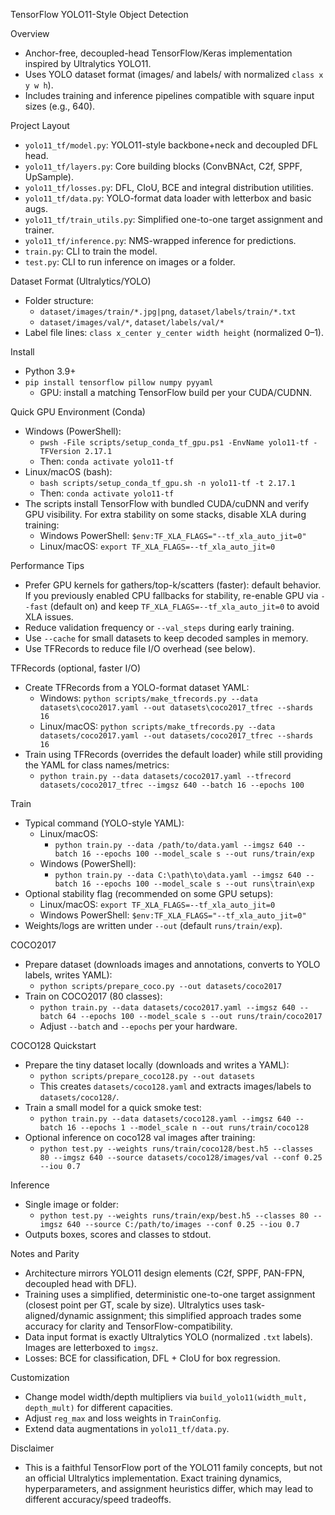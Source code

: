 TensorFlow YOLO11-Style Object Detection

Overview
- Anchor-free, decoupled-head TensorFlow/Keras implementation inspired by Ultralytics YOLO11.
- Uses YOLO dataset format (images/ and labels/ with normalized `class x y w h`).
- Includes training and inference pipelines compatible with square input sizes (e.g., 640).

Project Layout
- `yolo11_tf/model.py`: YOLO11-style backbone+neck and decoupled DFL head.
- `yolo11_tf/layers.py`: Core building blocks (ConvBNAct, C2f, SPPF, UpSample).
- `yolo11_tf/losses.py`: DFL, CIoU, BCE and integral distribution utilities.
- `yolo11_tf/data.py`: YOLO-format data loader with letterbox and basic augs.
- `yolo11_tf/train_utils.py`: Simplified one-to-one target assignment and trainer.
- `yolo11_tf/inference.py`: NMS-wrapped inference for predictions.
- `train.py`: CLI to train the model.
- `test.py`: CLI to run inference on images or a folder.

Dataset Format (Ultralytics/YOLO)
- Folder structure:
  - `dataset/images/train/*.jpg|png`, `dataset/labels/train/*.txt`
  - `dataset/images/val/*`, `dataset/labels/val/*`
- Label file lines: `class x_center y_center width height` (normalized 0–1).

Install
- Python 3.9+
- `pip install tensorflow pillow numpy pyyaml`
  - GPU: install a matching TensorFlow build per your CUDA/CUDNN.

Quick GPU Environment (Conda)
- Windows (PowerShell):
  - `pwsh -File scripts/setup_conda_tf_gpu.ps1 -EnvName yolo11-tf -TFVersion 2.17.1`
  - Then: `conda activate yolo11-tf`
- Linux/macOS (bash):
  - `bash scripts/setup_conda_tf_gpu.sh -n yolo11-tf -t 2.17.1`
  - Then: `conda activate yolo11-tf`
- The scripts install TensorFlow with bundled CUDA/cuDNN and verify GPU visibility. For extra stability on some stacks, disable XLA during training:
  - Windows PowerShell: `$env:TF_XLA_FLAGS="--tf_xla_auto_jit=0"`
  - Linux/macOS: `export TF_XLA_FLAGS=--tf_xla_auto_jit=0`

Performance Tips
- Prefer GPU kernels for gathers/top-k/scatters (faster): default behavior. If you previously enabled CPU fallbacks for stability, re-enable GPU via `--fast` (default on) and keep `TF_XLA_FLAGS=--tf_xla_auto_jit=0` to avoid XLA issues.
- Reduce validation frequency or `--val_steps` during early training.
- Use `--cache` for small datasets to keep decoded samples in memory.
- Use TFRecords to reduce file I/O overhead (see below).

TFRecords (optional, faster I/O)
- Create TFRecords from a YOLO-format dataset YAML:
  - Windows: `python scripts/make_tfrecords.py --data datasets\coco2017.yaml --out datasets\coco2017_tfrec --shards 16`
  - Linux/macOS: `python scripts/make_tfrecords.py --data datasets/coco2017.yaml --out datasets/coco2017_tfrec --shards 16`
- Train using TFRecords (overrides the default loader) while still providing the YAML for class names/metrics:
  - `python train.py --data datasets/coco2017.yaml --tfrecord datasets/coco2017_tfrec --imgsz 640 --batch 16 --epochs 100`

Train
- Typical command (YOLO-style YAML):
  - Linux/macOS:
    - `python train.py --data /path/to/data.yaml --imgsz 640 --batch 16 --epochs 100 --model_scale s --out runs/train/exp`
  - Windows (PowerShell):
    - `python train.py --data C:\path\to\data.yaml --imgsz 640 --batch 16 --epochs 100 --model_scale s --out runs\train\exp`
- Optional stability flag (recommended on some GPU setups):
  - Linux/macOS: `export TF_XLA_FLAGS=--tf_xla_auto_jit=0`
  - Windows PowerShell: `$env:TF_XLA_FLAGS="--tf_xla_auto_jit=0"`
- Weights/logs are written under `--out` (default `runs/train/exp`).

COCO2017
- Prepare dataset (downloads images and annotations, converts to YOLO labels, writes YAML):
  - `python scripts/prepare_coco.py --out datasets/coco2017`
- Train on COCO2017 (80 classes):
  - `python train.py --data datasets/coco2017.yaml --imgsz 640 --batch 64 --epochs 100 --model_scale s --out runs/train/coco2017`
  - Adjust `--batch` and `--epochs` per your hardware.

COCO128 Quickstart
- Prepare the tiny dataset locally (downloads and writes a YAML):
  - `python scripts/prepare_coco128.py --out datasets`
  - This creates `datasets/coco128.yaml` and extracts images/labels to `datasets/coco128/`.
- Train a small model for a quick smoke test:
  - `python train.py --data datasets/coco128.yaml --imgsz 640 --batch 16 --epochs 1 --model_scale n --out runs/train/coco128`
- Optional inference on coco128 val images after training:
  - `python test.py --weights runs/train/coco128/best.h5 --classes 80 --imgsz 640 --source datasets/coco128/images/val --conf 0.25 --iou 0.7`

Inference
- Single image or folder:
  - `python test.py --weights runs/train/exp/best.h5 --classes 80 --imgsz 640 --source C:/path/to/images --conf 0.25 --iou 0.7`
- Outputs boxes, scores and classes to stdout.

Notes and Parity
- Architecture mirrors YOLO11 design elements (C2f, SPPF, PAN-FPN, decoupled head with DFL).
- Training uses a simplified, deterministic one-to-one target assignment (closest point per GT, scale by size). Ultralytics uses task-aligned/dynamic assignment; this simplified approach trades some accuracy for clarity and TensorFlow-compatibility.
- Data input format is exactly Ultralytics YOLO (normalized `.txt` labels). Images are letterboxed to `imgsz`.
- Losses: BCE for classification, DFL + CIoU for box regression.

Customization
- Change model width/depth multipliers via `build_yolo11(width_mult, depth_mult)` for different capacities.
- Adjust `reg_max` and loss weights in `TrainConfig`.
- Extend data augmentations in `yolo11_tf/data.py`.

Disclaimer
- This is a faithful TensorFlow port of the YOLO11 family concepts, but not an official Ultralytics implementation. Exact training dynamics, hyperparameters, and assignment heuristics differ, which may lead to different accuracy/speed tradeoffs.
